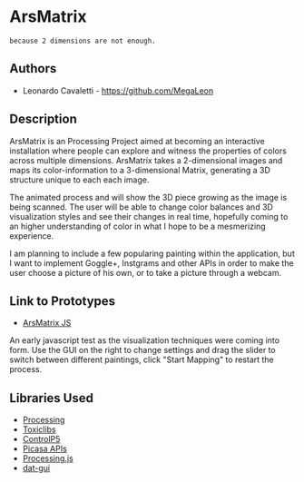 # ArsMatrix

```
because 2 dimensions are not enough.
```

## Authors
- Leonardo Cavaletti - https://github.com/MegaLeon

## Description
ArsMatrix is an Processing Project aimed at becoming an interactive installation where people can explore and witness the properties of colors across multiple dimensions. ArsMatrix takes a 2-dimensional images and maps its color-information to a 3-dimensional Matrix, generating a 3D structure unique to each each image.

The animated process and will show the 3D piece growing as the image is being scanned. The user will be able to change color balances and 3D visualization styles and see their changes in real time, hopefully coming to an higher understanding of color in what I hope to be a mesmerizing experience.

I am planning to include a few popularing painting within the application, but I want to implement Goggle+, Instgrams and other APIs in order to make the user choose a picture of his own, or to take a picture through a webcam.

## Link to Prototypes
- [ArsMatrix JS](http://arsmatrix.neocities.org/jstest.html "Prototype 01 | JS Applet")

An early javascript test as the visualization techniques were coming into form. Use the GUI on the right to change settings and drag the slider to switch between different paintings, click "Start Mapping" to restart the process.


## Libraries Used
- [Processing](http://processing.org/ "Processing")
- [Toxiclibs](http://toxiclibs.org/ "Toxiclibs")
- [ControlP5](http://www.sojamo.de/libraries/controlP5/ "ControlP5")
- [Picasa APIs](https://developers.google.com/picasa-web/ "Picasa APIs")
- [Processing.js](http://processingjs.org/ "Processing.js")
- [dat-gui](https://code.google.com/p/dat-gui/ "dat-gui")

